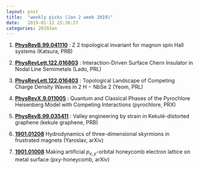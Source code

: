 ```yaml
---
layout: post
title:  "weekly picks (Jan 2 week 2019)"
date:   2019-01-12 15:36:27
categories: 2019Jan
---
```





1. **[PhysRevB.99.041110](https://journals.aps.org/prb/abstract/10.1103/PhysRevB.99.041110)** : Z 2 topological invariant for magnon spin Hall systems (Katsura, PRB)


1. **[PhysRevLett.122.016803](https://journals.aps.org/prl/abstract/10.1103/PhysRevLett.122.016803)** :  Interaction-Driven Surface Chern Insulator in Nodal Line Semimetals (Lado, PRL)


1. **[PhysRevLett.122.016403](https://journals.aps.org/prl/abstract/10.1103/PhysRevLett.122.016403)** : Topological Landscape of Competing Charge Density Waves in 2 H − NbSe 2 (Yeom, PRL)
		

1. **[PhysRevX.9.011005](https://journals.aps.org/prx/abstract/10.1103/PhysRevX.9.011005)** : Quantum and Classical Phases of the Pyrochlore Heisenberg Model with Competing Interactions (pyrochlore, PRX)

 
1. **[PhysRevB.99.035411](https://journals.aps.org/prb/abstract/10.1103/PhysRevB.99.035411)** : Valley engineering by strain in Kekulé-distorted graphene (kekule graphene, PRB)
	

1. **[1901.01208](https://arxiv.org/abs/1901.01208)** Hydrodynamics of three-dimensional skyrmions in frustrated magnets (Yaroslav, arXiv)
		
1. **[1901.01008](https://arxiv.org/abs/1901.01008)** Making artificial $\textit{p}_{x,y}$-orbital honeycomb electron lattice on metal surface (pxy-honeycomb, arXiv)


				

